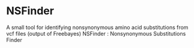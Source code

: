 # NSFinder
A small tool for identifying nonsynonymous amino acid substitutions from vcf files (output of Freebayes)
NSFinder : Nonsynonymous Substitutions Finder
